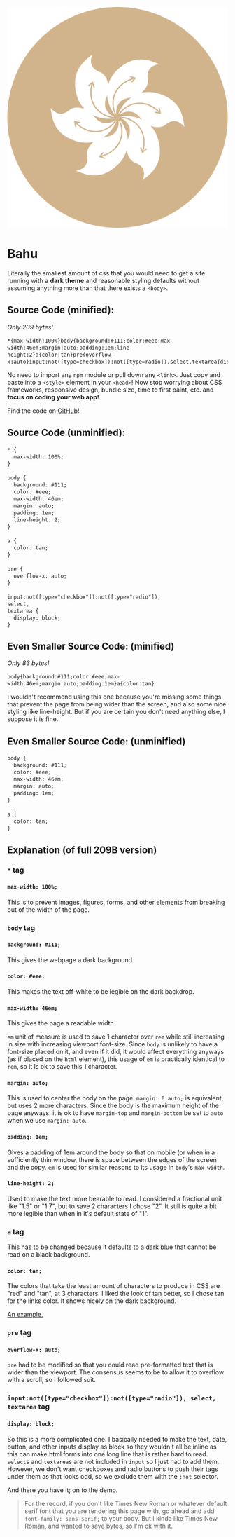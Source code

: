 ![](bahu-logo.svg)

# Bahu

Literally the smallest amount of css that you would need to get a site running with a **dark theme** and reasonable styling defaults without assuming anything more than that there exists a `<body>`.


## Source Code (minified):

_Only 209 bytes!_

    *{max-width:100%}body{background:#111;color:#eee;max-width:46em;margin:auto;padding:1em;line-height:2}a{color:tan}pre{overflow-x:auto}input:not([type=checkbox]):not([type=radio]),select,textarea{display:block}

No need to import any `npm` module or pull down any `<link>`. Just copy and paste into a `<style>` element in your `<head>`! Now stop worrying about CSS frameworks, responsive design, bundle size, time to first paint, etc. and **focus on coding your web app!**

Find the code on [GitHub](https://github.com/Kimeiga/bahu)!

## Source Code (unminified):

    * {
      max-width: 100%;
    }

    body {
      background: #111;
      color: #eee;
      max-width: 46em;
      margin: auto;
      padding: 1em;
      line-height: 2;
    }

    a {
      color: tan;
    }

    pre {
      overflow-x: auto;
    }

    input:not([type="checkbox"]):not([type="radio"]),
    select,
    textarea {
      display: block;
    }

## **Even Smaller** Source Code: (minified)

_Only 83 bytes!_

    body{background:#111;color:#eee;max-width:46em;margin:auto;padding:1em}a{color:tan}

I wouldn't recommend using this one because you're missing some things that prevent the page from being wider than the screen, and also some nice styling like line-height. But if you are certain you don't need anything else, I suppose it is fine.

## **Even Smaller** Source Code: (unminified)

    body {
      background: #111;
      color: #eee;
      max-width: 46em;
      margin: auto;
      padding: 1em;
    }

    a {
      color: tan;
    }

## Explanation (of full 209B version)

### `*` tag

#### `max-width: 100%;`

This is to prevent images, figures, forms, and other elements from breaking out of the width of the page.

### `body` tag

#### `background: #111;`

This gives the webpage a dark background.

#### `color: #eee;`

This makes the text off-white to be legible on the dark backdrop.

#### `max-width: 46em;`

This gives the page a readable width.

`em` unit of measure is used to save 1 character over `rem` while still increasing in size with increasing viewport font-size. Since `body` is unlikely to have a font-size placed on it, and even if it did, it would affect everything anyways (as if placed on the `html` element), this usage of `em` is practically identical to `rem`, so it is ok to save this 1 character.

#### `margin: auto;`

This is used to center the body on the page. `margin: 0 auto;` is equivalent, but uses 2 more characters. Since the body is the maximum height of the page anyways, it is ok to have `margin-top` and `margin-bottom` be set to `auto` when we use `margin: auto`.

#### `padding: 1em;`

Gives a padding of 1em around the body so that on mobile (or when in a sufficiently thin window, there is space between the edges of the screen and the copy. `em` is used for similar reasons to its usage in `body`'s `max-width`.

#### `line-height: 2;`

Used to make the text more bearable to read. I considered a fractional unit like "1.5" or "1.7", but to save 2 characters I chose "2". It still is quite a bit more legible than when in it's default state of "1".

### `a` tag

This has to be changed because it defaults to a dark blue that cannot be read on a black background.

#### `color: tan;`

The colors that take the least amount of characters to produce in CSS are "red" and "tan", at 3 characters. I liked the look of tan better, so I chose tan for the links color. It shows nicely on the dark background.

[An example.](#)

### `pre` tag

#### `overflow-x: auto;`

`pre` had to be modified so that you could read pre-formatted text that is wider than the viewport. The consensus seems to be to allow it to overflow with a scroll, so I followed suit.

### `input:not([type="checkbox"]):not([type="radio"]), select, textarea` tag

#### `display: block;`

So this is a more complicated one. I basically needed to make the text, date, button, and other inputs display as block so they wouldn't all be inline as this can make html forms into one long line that is rather hard to read. `select`s and `textarea`s are not included in `input` so I just had to add them. However, we don't want checkboxes and radio buttons to push their tags under them as that looks odd, so we exclude them with the `:not` selector.

And there you have it; on to the demo.

> For the record, if you don't like Times New Roman or whatever default serif font that you are rendering this page with, go ahead and add `font-family: sans-serif;` to your body. But I kinda like Times New Roman, and wanted to save bytes, so I'm ok with it.
